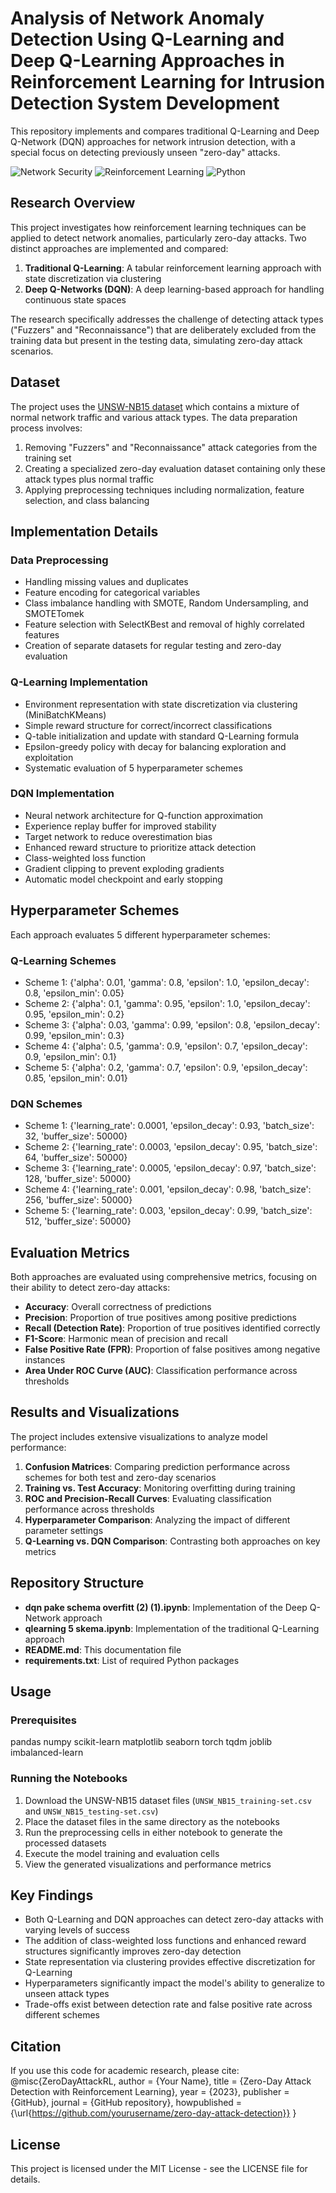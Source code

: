 # Analysis of Network Anomaly Detection Using Q-Learning and Deep Q-Learning Approaches in Reinforcement Learning for Intrusion Detection System Development

This repository implements and compares traditional Q-Learning and Deep Q-Network (DQN) approaches for network intrusion detection, with a special focus on detecting previously unseen "zero-day" attacks.

![Network Security](https://img.shields.io/badge/Network-Security-blue)
![Reinforcement Learning](https://img.shields.io/badge/Reinforcement-Learning-green)
![Python](https://img.shields.io/badge/Python-3.8%2B-yellow)

## Research Overview

This project investigates how reinforcement learning techniques can be applied to detect network anomalies, particularly zero-day attacks. Two distinct approaches are implemented and compared:

1. **Traditional Q-Learning**: A tabular reinforcement learning approach with state discretization via clustering
2. **Deep Q-Networks (DQN)**: A deep learning-based approach for handling continuous state spaces

The research specifically addresses the challenge of detecting attack types ("Fuzzers" and "Reconnaissance") that are deliberately excluded from the training data but present in the testing data, simulating zero-day attack scenarios.

## Dataset

The project uses the [UNSW-NB15 dataset](https://research.unsw.edu.au/projects/unsw-nb15-dataset) which contains a mixture of normal network traffic and various attack types. The data preparation process involves:

1. Removing "Fuzzers" and "Reconnaissance" attack categories from the training set
2. Creating a specialized zero-day evaluation dataset containing only these attack types plus normal traffic
3. Applying preprocessing techniques including normalization, feature selection, and class balancing

## Implementation Details

### Data Preprocessing
- Handling missing values and duplicates
- Feature encoding for categorical variables
- Class imbalance handling with SMOTE, Random Undersampling, and SMOTETomek
- Feature selection with SelectKBest and removal of highly correlated features
- Creation of separate datasets for regular testing and zero-day evaluation

### Q-Learning Implementation
- Environment representation with state discretization via clustering (MiniBatchKMeans)
- Simple reward structure for correct/incorrect classifications
- Q-table initialization and update with standard Q-Learning formula
- Epsilon-greedy policy with decay for balancing exploration and exploitation
- Systematic evaluation of 5 hyperparameter schemes

### DQN Implementation
- Neural network architecture for Q-function approximation
- Experience replay buffer for improved stability
- Target network to reduce overestimation bias
- Enhanced reward structure to prioritize attack detection
- Class-weighted loss function
- Gradient clipping to prevent exploding gradients
- Automatic model checkpoint and early stopping

## Hyperparameter Schemes

Each approach evaluates 5 different hyperparameter schemes:

### Q-Learning Schemes

- Scheme 1: {'alpha': 0.01, 'gamma': 0.8, 'epsilon': 1.0, 'epsilon_decay': 0.8, 'epsilon_min': 0.05} 
- Scheme 2: {'alpha': 0.1, 'gamma': 0.95, 'epsilon': 1.0, 'epsilon_decay': 0.95, 'epsilon_min': 0.2} 
- Scheme 3: {'alpha': 0.03, 'gamma': 0.99, 'epsilon': 0.8, 'epsilon_decay': 0.99, 'epsilon_min': 0.3} 
- Scheme 4: {'alpha': 0.5, 'gamma': 0.9, 'epsilon': 0.7, 'epsilon_decay': 0.9, 'epsilon_min': 0.1} 
- Scheme 5: {'alpha': 0.2, 'gamma': 0.7, 'epsilon': 0.9, 'epsilon_decay': 0.85, 'epsilon_min': 0.01}

### DQN Schemes

- Scheme 1: {'learning_rate': 0.0001, 'epsilon_decay': 0.93, 'batch_size': 32, 'buffer_size': 50000} 
- Scheme 2: {'learning_rate': 0.0003, 'epsilon_decay': 0.95, 'batch_size': 64, 'buffer_size': 50000} 
- Scheme 3: {'learning_rate': 0.0005, 'epsilon_decay': 0.97, 'batch_size': 128, 'buffer_size': 50000} 
- Scheme 4: {'learning_rate': 0.001, 'epsilon_decay': 0.98, 'batch_size': 256, 'buffer_size': 50000} 
- Scheme 5: {'learning_rate': 0.003, 'epsilon_decay': 0.99, 'batch_size': 512, 'buffer_size': 50000}


## Evaluation Metrics

Both approaches are evaluated using comprehensive metrics, focusing on their ability to detect zero-day attacks:

- **Accuracy**: Overall correctness of predictions
- **Precision**: Proportion of true positives among positive predictions
- **Recall (Detection Rate)**: Proportion of true positives identified correctly
- **F1-Score**: Harmonic mean of precision and recall
- **False Positive Rate (FPR)**: Proportion of false positives among negative instances
- **Area Under ROC Curve (AUC)**: Classification performance across thresholds

## Results and Visualizations

The project includes extensive visualizations to analyze model performance:

1. **Confusion Matrices**: Comparing prediction performance across schemes for both test and zero-day scenarios
2. **Training vs. Test Accuracy**: Monitoring overfitting during training
3. **ROC and Precision-Recall Curves**: Evaluating classification performance across thresholds
4. **Hyperparameter Comparison**: Analyzing the impact of different parameter settings
5. **Q-Learning vs. DQN Comparison**: Contrasting both approaches on key metrics

## Repository Structure

- **dqn pake schema overfitt (2) (1).ipynb**: Implementation of the Deep Q-Network approach
- **qlearning 5 skema.ipynb**: Implementation of the traditional Q-Learning approach
- **README.md**: This documentation file
- **requirements.txt**: List of required Python packages

## Usage

### Prerequisites
pandas numpy scikit-learn matplotlib seaborn torch tqdm joblib imbalanced-learn


### Running the Notebooks

1. Download the UNSW-NB15 dataset files (`UNSW_NB15_training-set.csv` and `UNSW_NB15_testing-set.csv`)
2. Place the dataset files in the same directory as the notebooks
3. Run the preprocessing cells in either notebook to generate the processed datasets
4. Execute the model training and evaluation cells
5. View the generated visualizations and performance metrics

## Key Findings

- Both Q-Learning and DQN approaches can detect zero-day attacks with varying levels of success
- The addition of class-weighted loss functions and enhanced reward structures significantly improves zero-day detection
- State representation via clustering provides effective discretization for Q-Learning
- Hyperparameters significantly impact the model's ability to generalize to unseen attack types
- Trade-offs exist between detection rate and false positive rate across different schemes

## Citation

If you use this code for academic research, please cite:
@misc{ZeroDayAttackRL, author = {Your Name}, title = {Zero-Day Attack Detection with Reinforcement Learning}, year = {2023}, publisher = {GitHub}, journal = {GitHub repository}, howpublished = {\url{https://github.com/yourusername/zero-day-attack-detection}} }


## License

This project is licensed under the MIT License - see the LICENSE file for details.

